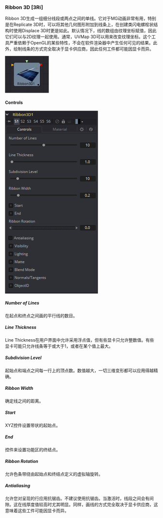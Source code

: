 ### Ribbon 3D [3Ri]

Ribbon 3D生成一组细分线段或两点之间的单线。它对于MG动画非常有用，特别是在Replicate 3D时，可以将其他几何图形附加到线条上，在创建类闪电螺栓状结构时使用Displace 3D时更是如此。默认情况下，线的数组由纹理坐标赋值，因此它们可以与2D纹理一起使用。通常，UVMap 3D可以用来改变纹理坐标。这个工具严重依赖于OpenGL的某些特性，不会在软件渲染器中产生任何可见的结果。此外，绘制线条的方式完全取决于显卡供应商，因此任何工件都可能因显卡而异。

 ![3Ri_tile](images/3Ri_tile.jpg)

#### Controls

![3Ri_Controls](images/3Ri_Controls.png)

##### Number of Lines

在起点和终点之间画的平行线的数目。

##### Line Thickness

Line Thickness在用户界面中允许采用浮点值，但有些显卡只允许整数值。有些显卡可能只允许线条等于或大于1，或者在某个值上最大。

##### Subdivision Level

起始点和端点之间每一行上的顶点数。数值越大，一切三维变形都可以应用得越精确。

##### Ribbon Width

确定线之间的距离。

##### Start

XYZ控件设置带状的起始点。

##### End

控件来设置功能区的终结点。

##### Ribbon Rotation

允许色条带绕由起始点和终结点定义的虚拟轴旋转。

##### Antialiasing

允许您对呈现的行应用抗锯齿。不建议使用抗锯齿。当激活时，线段之间会有间隙。这在线厚度值较高时尤其明显。同样，画线的方式完全取决于显卡供应商，这意味着这些工件可能因显卡而异。

